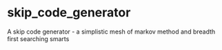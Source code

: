 # skip_code_generator
A skip code generator - a simplistic mesh of markov method and breadth first searching smarts
